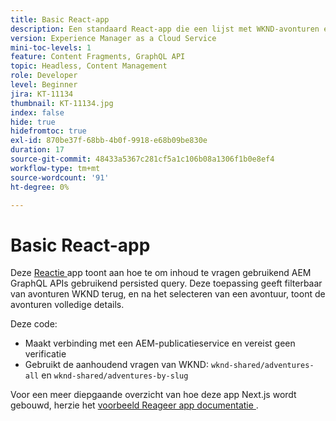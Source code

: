 ```yaml
---
title: Basic React-app
description: Een standaard React-app die een lijst met WKND-avonturen en hun gegevens weergeeft
version: Experience Manager as a Cloud Service
mini-toc-levels: 1
feature: Content Fragments, GraphQL API
topic: Headless, Content Management
role: Developer
level: Beginner
jira: KT-11134
thumbnail: KT-11134.jpg
index: false
hide: true
hidefromtoc: true
exl-id: 870be37f-68bb-4b0f-9918-e68b09be830e
duration: 17
source-git-commit: 48433a5367c281cf5a1c106b08a1306f1b0e8ef4
workflow-type: tm+mt
source-wordcount: '91'
ht-degree: 0%

---
```


# Basic React-app

Deze [ Reactie ](https://reactjs.org/) app toont aan hoe te om inhoud te vragen gebruikend AEM GraphQL APIs gebruikend persisted query. Deze toepassing geeft filterbaar van avonturen WKND terug, en na het selecteren van een avontuur, toont de avonturen volledige details.

Deze code:

+ Maakt verbinding met een AEM-publicatieservice en vereist geen verificatie
+ Gebruikt de aanhoudend vragen van WKND: `wknd-shared/adventures-all` en `wknd-shared/adventures-by-slug`

Voor een meer diepgaande overzicht van hoe deze app Next.js wordt gebouwd, herzie het [ voorbeeld Reageer app documentatie ](../example-apps/react-app.md).
